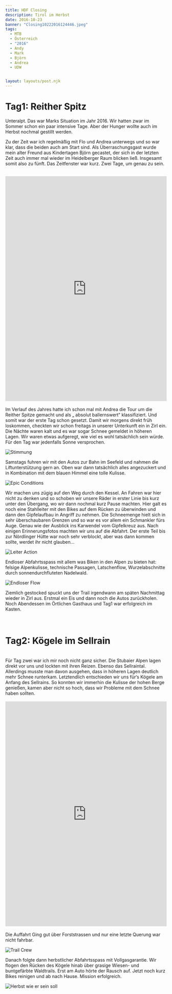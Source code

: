 ```yaml
---
title: HDF Closing
description: Tirol im Herbst
date: 2016-10-23
banner: "Closing10222016124446.jpeg"
tags:
  - MTB
  - Österreich
  - "2016"
  - Andy
  - Mark
  - Björn
  - Andrea
  - UDW


layout: layouts/post.njk
---
```


# Tag1: Reither Spitz

Unteralpt. Das war Marks Situation im Jahr 2016. Wir hatten zwar im Sommer schon ein paar intensive Tage. Aber der Hunger wollte auch im Herbst nochmal gestillt werden.

Zu der Zeit war ich regelmäßig mit Flo und Andrea unterwegs und so war klar, dass die beiden auch am Start sind. Als Überraschungsgast wurde mein alter Freund aus Kindertagen Björn gecastet, der sich in der letzten Zeit auch immer mal wieder im Heidelberger Raum blicken ließ. Insgesamt somit also zu fünft. Das Zeitfenster war kurz. Zwei Tage, um genau zu sein. 
<br>
<br>
<iframe src="https://www.komoot.de/tour/1016808103/embed?share_token=a1b73E18U399V7M86lMlrUD4RRF7KbvZBc2RQ79P14RnA6hA5U&profile=1" width="100%" height="700" frameborder="0" scrolling="no"></iframe>
<br>
<br>
Im Verlauf des Jahres hatte ich schon mal mit Andrea die Tour um die Reither Spitze gemacht und als „ absolut ballernswert“ klassifiziert. Und somit war der erste Tag schon gesetzt.
Damit wir morgens direkt früh loskommen, checkten wir schon freitags in unserer Unterkunft ein in Zirl ein. Die Nächte waren kalt und es war sogar Schnee gemeldet in höheren Lagen. Wir waren etwas aufgeregt, wie viel es wohl tatsächlich sein würde. Für den Tag war jedenfalls Sonne versprochen.


![Stimmung](media/Closing10222016044154.jpeg)


Samstags fuhren wir mit den  Autos zur Bahn im Seefeld und nahmen die Liftunterstützung gern an. Oben war dann tatsächlich alles angezuckert und in Kombination mit dem blauen Himmel eine tolle Kulisse. 


![Epic Conditions](media/Closing10222016045444.jpeg "Epic Conditions")


Wir machen uns zügig auf den Weg durch den Kessel. An Fahren war hier nicht zu denken und so schoben wir unsere Räder in erster Linie bis kurz unter den Übergang, wo wir dann nochmal kurz Pause machten. Hier galt es noch eine Stahlleiter mit den Bikes auf dem Rücken zu überwinden und dann den Gipfelaufbau in Angriff zu nehmen. Die Schneemenge hielt sich in sehr überschaubaren Grenzen und so war es vor allem ein Schmankler fürs Auge. Genau wie der Ausblick ins Karwendel vom Gipfelkreuz aus. Nach einigen Erinnerungsfotos machten wir uns auf die Abfahrt. Der erste Teil bis zur Nördlinger Hütte war noch sehr verblockt, aber was dann kommen sollte, werdet ihr nicht glauben…


![Leiter Action](media/Closing10222016060648.jpeg "Leiter Action")


Endloser Abfahrtsspass mit allem was Biken in den Alpen zu bieten hat: felsige Alpenkulisse, technische Passagen, Latschenflow, Wurzelabschnitte durch sonnendurchfluteten Nadelwald. 


![Endloser Flow](media/Closing10222016075253.jpeg )


Ziemlich gestocked spuckt uns der Trail irgendwann am späten Nachmittag wieder in Zirl aus. Erstmal ein Eis und dann noch die Autos zurückholen. Noch Abendessen im Örtlichen Gasthaus und Tag1 war erfolgreich im Kasten.
<br>
<br>
<br>
# Tag2: Kögele im Sellrain
<br>
Für Tag zwei war ich mir noch nicht ganz sicher. Die Stubaier Alpen lagen direkt vor uns und lockten mit ihren Reizen. Ebenso das Sellraintal. Allerdings musste man davon ausgehen, dass in höheren Lagen deutlich mehr Schnee runterkam. Letztendlich entschieden wir uns für‘s Kögele am Anfang des Sellrains. So konnten wir immerhin die Kulisse der hohen Berge genießen, kamen aber nicht so hoch, dass wir Probleme mit dem Schnee haben sollten. 
<br>
<br>
<iframe src="https://www.komoot.de/tour/1016798629/embed?share_token=akD0nUcGi2pPEXrR5ruzZocqZ3Rbn4N7ByhLnMbdylMER0vEs8&profile=1" width="100%" height="700" frameborder="0" scrolling="no"></iframe>
<br>
<br>
Die Auffahrt Ging gut über Forststrassen und nur eine letzte Querung war nicht fahrbar. 


![Trail Crew](media/Closing10232016135823.jpeg "Trail Crew")


Danach folgte dann herbstlicher Abfahrtsspass mit Vollgasgarantie. Wir flogen den Rücken des Kögele hinab über grasige Wiesen- und buntgefärbte Waldtrails. Erst am Auto hörte der Rausch auf. Jetzt noch kurz Bikes reinigen und ab nach Hause. Mission erfolgreich.


![Herbst wie er sein soll](media/Closing10232016135215.jpeg "Herbst wie er sein soll")